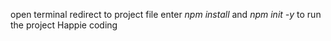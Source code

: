 open terminal redirect to project file enter *npm install* and  *npm init -y* to run the project
Happie coding
